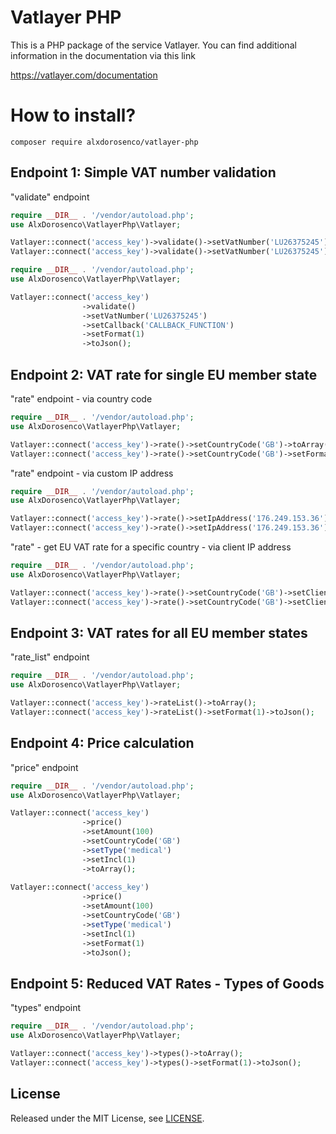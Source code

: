 # Vatlayer PHP

This is a PHP package of the service Vatlayer.
You can find additional information in the documentation via this link

<a href="https://vatlayer.com/documentation">https://vatlayer.com/documentation </a>

# How to install?

```
composer require alxdorosenco/vatlayer-php
```

## Endpoint 1: Simple VAT number validation

"validate" endpoint
```php
require __DIR__ . '/vendor/autoload.php';
use AlxDorosenco\VatlayerPhp\Vatlayer;

Vatlayer::connect('access_key')->validate()->setVatNumber('LU26375245')->toArray();
Vatlayer::connect('access_key')->validate()->setVatNumber('LU26375245')->setFormat(1)->toJson();
```

```php
require __DIR__ . '/vendor/autoload.php';
use AlxDorosenco\VatlayerPhp\Vatlayer;

Vatlayer::connect('access_key')
                ->validate()
                ->setVatNumber('LU26375245')
                ->setCallback('CALLBACK_FUNCTION')
                ->setFormat(1)
                ->toJson();
```

## Endpoint 2: VAT rate for single EU member state

"rate" endpoint - via country code
```php
require __DIR__ . '/vendor/autoload.php';
use AlxDorosenco\VatlayerPhp\Vatlayer;

Vatlayer::connect('access_key')->rate()->setCountryCode('GB')->toArray();
Vatlayer::connect('access_key')->rate()->setCountryCode('GB')->setFormat(1)->toJson();
```

"rate" endpoint - via custom IP address
```php
require __DIR__ . '/vendor/autoload.php';
use AlxDorosenco\VatlayerPhp\Vatlayer;

Vatlayer::connect('access_key')->rate()->setIpAddress('176.249.153.36')->toArray();
Vatlayer::connect('access_key')->rate()->setIpAddress('176.249.153.36')->setFormat(1)->toJson();
```

"rate" - get EU VAT rate for a specific country - via client IP address
```php
require __DIR__ . '/vendor/autoload.php';
use AlxDorosenco\VatlayerPhp\Vatlayer;

Vatlayer::connect('access_key')->rate()->setCountryCode('GB')->setClientIp(1)->toArray();
Vatlayer::connect('access_key')->rate()->setCountryCode('GB')->setClientIp(1)->toJson();
```

## Endpoint 3: VAT rates for all EU member states
"rate_list" endpoint
```php
require __DIR__ . '/vendor/autoload.php';
use AlxDorosenco\VatlayerPhp\Vatlayer;

Vatlayer::connect('access_key')->rateList()->toArray();
Vatlayer::connect('access_key')->rateList()->setFormat(1)->toJson();
```

## Endpoint 4: Price calculation
"price" endpoint
```php
require __DIR__ . '/vendor/autoload.php';
use AlxDorosenco\VatlayerPhp\Vatlayer;

Vatlayer::connect('access_key')
                ->price()
                ->setAmount(100)
                ->setCountryCode('GB')
                ->setType('medical')
                ->setIncl(1)
                ->toArray();
                
Vatlayer::connect('access_key')
                ->price()
                ->setAmount(100)
                ->setCountryCode('GB')
                ->setType('medical')
                ->setIncl(1)
                ->setFormat(1)
                ->toJson();
```

## Endpoint 5: Reduced VAT Rates - Types of Goods
"types" endpoint
```php
require __DIR__ . '/vendor/autoload.php';
use AlxDorosenco\VatlayerPhp\Vatlayer;

Vatlayer::connect('access_key')->types()->toArray();
Vatlayer::connect('access_key')->types()->setFormat(1)->toJson();
```

## License
Released under the MIT License, see [LICENSE](LICENSE).
